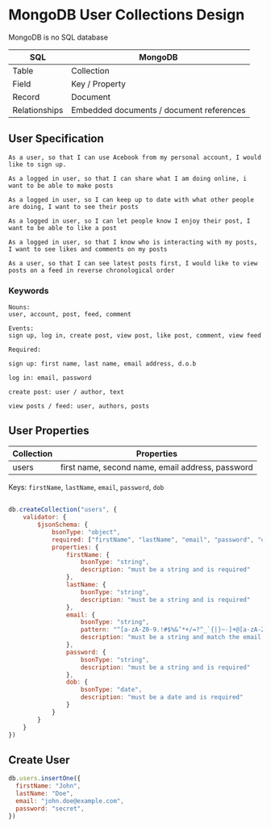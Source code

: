 
# MongoDB User Collections Design
 MongoDB is no SQL database
 
| SQL          | MongoDB    |
| --------------------- | ------------------  |
|  Table              | Collection |
|  Field        | Key / Property |
|  Record       | Document |
|  Relationships      | Embedded documents / document references |

 ## User Specification

```
As a user, so that I can use Acebook from my personal account, I would like to sign up. 

As a logged in user, so that I can share what I am doing online, i want to be able to make posts    

As a logged in user, so I can keep up to date with what other people are doing, I want to see their posts  

As a logged in user, so I can let people know I enjoy their post, I want to be able to like a post   

As a logged in user, so that I know who is interacting with my posts, I want to see likes and comments on my posts  

As a user, so that I can see latest posts first, I would like to view posts on a feed in reverse chronological order

```
### Keywords
```
Nouns:
user, account, post, feed, comment
```
```
Events:
sign up, log in, create post, view post, like post, comment, view feed
```

```
Required:

sign up: first name, last name, email address, d.o.b

log in: email, password

create post: user / author, text

view posts / feed: user, authors, posts
```

## User Properties

| Collection            | Properties          |
| --------------------- | ------------------  |
| users                 | first name, second name, email address, password|

Keys: `firstName`, `lastName`, `email`, `password`, `dob` 

## 
```javascript
db.createCollection("users", {
    validator: {
        $jsonSchema: {
            bsonType: "object",
            required: ["firstName", "lastName", "email", "password", "dob"],
            properties: {
                firstName: {
                    bsonType: "string",
                    description: "must be a string and is required"
                },
                lastName: {
                    bsonType: "string",
                    description: "must be a string and is required"
                },
                email: {
                    bsonType: "string",
                    pattern: "^[a-zA-Z0-9.!#$%&’*+/=?^_`{|}~-]+@[a-zA-Z0-9-]+(?:\.[a-zA-Z0-9-]+)*$",
                    description: "must be a string and match the email pattern"
                },
                password: {
                    bsonType: "string",
                    description: "must be a string and is required"
                },
                dob: {
                    bsonType: "date",
                    description: "must be a date and is required"
                }
            }
        }
    }
})
```

## Create User

```javascript
db.users.insertOne({
  firstName: "John",
  lastName: "Doe",
  email: "john.doe@example.com",
  password: "secret",
})
```

